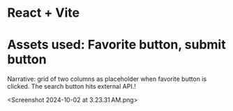 # React + Vite
# Assets used: Favorite button, submit button
Narrative: grid of two columns as placeholder when favorite button is clicked. The search button hits external API.!

<Screenshot 2024-10-02 at 3.23.31 AM.png>
